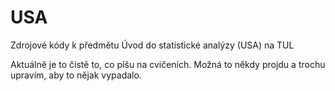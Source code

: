 # USA
Zdrojové kódy k předmětu Úvod do statistické analýzy (USA) na TUL

Aktuálně je to čistě to, co píšu na cvičeních. Možná to někdy projdu a trochu upravím, aby to nějak vypadalo.